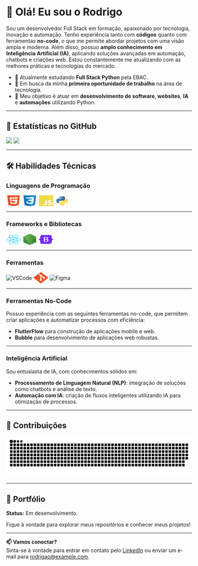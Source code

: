 # 👋 Olá! Eu sou o Rodrigo

Sou um desenvolvedor Full Stack em formação, apaixonado por tecnologia, inovação e automação. Tenho experiência tanto com **códigos** quanto com ferramentas **no-code**, o que me permite abordar projetos com uma visão ampla e moderna. Além disso, possuo **amplo conhecimento em Inteligência Artificial (IA)**, aplicando soluções avançadas em automação, chatbots e criações web. Estou constantemente me atualizando com as melhores práticas e tecnologias do mercado.

- 🌱 Atualmente estudando **Full Stack Python** pela EBAC.  
- 💼 Em busca da minha **primeira oportunidade de trabalho** na área de tecnologia.  
- 🎯 Meu objetivo é atuar em **desenvolvimento de software, websites**, **IA** e **automações** utilizando Python.  

---

## 🌟 **Estatísticas no GitHub**

<div>  
  <img height="180em" src="https://github-readme-stats.vercel.app/api?username=rodrigao-sp&show_icons=true&count_private=true&hide_border=true&title_color=00bfbf&icon_color=00bfbf&text_color=c9d1d9&bg_color=0d1117" /> 
  <img height="180em" src="https://github-readme-stats.vercel.app/api/top-langs/?username=rodrigao-sp&layout=compact&hide_border=true&title_color=00bfbf&text_color=00bfbf&bg_color=0d1117" />
</div>

---

## 🛠️ **Habilidades Técnicas**

### **Linguagens de Programação**
<div>
  <img align="center" alt="HTML" height="30" width="40" src="https://raw.githubusercontent.com/devicons/devicon/master/icons/html5/html5-original.svg">
  <img align="center" alt="CSS" height="30" width="40" src="https://raw.githubusercontent.com/devicons/devicon/master/icons/css3/css3-original.svg">
  <img align="center" alt="JavaScript" height="30" width="40" src="https://raw.githubusercontent.com/devicons/devicon/master/icons/javascript/javascript-plain.svg">
  <img align="center" alt="Python" height="30" width="40" src="https://raw.githubusercontent.com/devicons/devicon/master/icons/python/python-original.svg">
</div>

---

### **Frameworks e Bibliotecas**
<div>
  <img align="center" alt="React" height="30" width="40" src="https://raw.githubusercontent.com/devicons/devicon/master/icons/react/react-original.svg">
  <img align="center" alt="Node.js" height="30" width="40" src="https://raw.githubusercontent.com/devicons/devicon/master/icons/nodejs/nodejs-original.svg">
  <img align="center" alt="Bootstrap" height="30" width="40" src="https://raw.githubusercontent.com/devicons/devicon/master/icons/bootstrap/bootstrap-plain.svg">
</div>

---

### **Ferramentas**
<div>
  <img align="center" alt="VSCode" height="30" width="40" src="https://cdn.jsdelivr.net/gh/devicons/devicon/icons/vscode/vscode-original.svg">
  <img align="center" alt="Git" height="30" width="40" src="https://raw.githubusercontent.com/devicons/devicon/master/icons/git/git-original.svg">
  <img align="center" alt="Figma" height="30" width="40" src="https://www.vectorlogo.zone/logos/figma/figma-icon.svg">
</div>

---

### **Ferramentas No-Code**
Possuo experiência com as seguintes ferramentas no-code, que permitem criar aplicações e automatizar processos com eficiência:  
- **FlutterFlow** para construção de aplicações mobile e web.  
- **Bubble** para desenvolvimento de aplicações web robustas.

---

### **Inteligência Artificial**
Sou entusiasta de IA, com conhecimentos sólidos em: 
- **Processamento de Linguagem Natural (NLP)**: integração de soluções como chatbots e análise de texto.    
- **Automação com IA**: criação de fluxos inteligentes utilizando IA para otimização de processos.  

---

## 🐍 **Contribuições**
<picture>
  <source media="(prefers-color-scheme: dark)" srcset="https://raw.githubusercontent.com/rodrigao-sp/rodrigao-sp/output/github-contribution-grid-snake-dark.svg">
  <source media="(prefers-color-scheme: light)" srcset="https://raw.githubusercontent.com/rodrigao-sp/rodrigao-sp/output/github-contribution-grid-snake.svg">
  <img alt="github contribution grid snake animation" src="https://raw.githubusercontent.com/rodrigao-sp/rodrigao-sp/output/github-contribution-grid-snake.svg" width="1000">
</picture>

---

## 🚀 **Portfólio**  
**Status:** Em desenvolvimento.  

Fique à vontade para explorar meus repositórios e conhecer meus projetos!

---

**📫 Vamos conectar?**  
Sinta-se à vontade para entrar em contato pelo [LinkedIn](https://www.linkedin.com/in/seu-perfil) ou enviar um e-mail para rodrigao@example.com.
